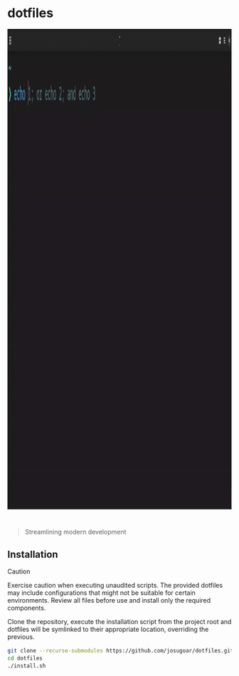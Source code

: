 # dotfiles

<p align="center">
  <img src="assets/dotfiles.gif" alt="dotfiles" width="1920" height="1080" />
</p>

<h1></h1>

> Streamlining modern development

## Installation

> [!CAUTION]
> Exercise caution when executing unaudited scripts.
> The provided dotfiles may include configurations that might not be suitable for certain environments.
> Review all files before use and install only the required components.

Clone the repository, execute the installation script from the project root and dotfiles will be symlinked to their appropriate location, overriding the previous.

```sh
git clone --recurse-submodules https://github.com/josugoar/dotfiles.git
cd dotfiles
./install.sh
```
